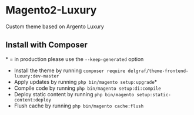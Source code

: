 # Magento2-Luxury
Custom theme based on Argento Luxury

## Install with Composer
\* = in production please use the `--keep-generated` option

 - Install the theme by running `composer require delgraf/theme-frontend-luxury:dev-master`
 - Apply updates by running `php bin/magento setup:upgrade`\*
 - Compile code by running `php bin/magento setup:di:compile`
 - Deploy static content by running `php bin/magento setup:static-content:deploy`
 - Flush cache by running `php bin/magento cache:flush`
